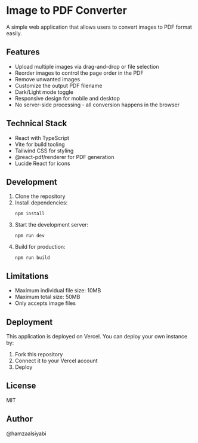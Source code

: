 # Image to PDF Converter

A simple web application that allows users to convert images to PDF format easily.

## Features

- Upload multiple images via drag-and-drop or file selection
- Reorder images to control the page order in the PDF
- Remove unwanted images
- Customize the output PDF filename
- Dark/Light mode toggle
- Responsive design for mobile and desktop
- No server-side processing - all conversion happens in the browser

## Technical Stack

- React with TypeScript
- Vite for build tooling
- Tailwind CSS for styling
- @react-pdf/renderer for PDF generation
- Lucide React for icons

## Development

1. Clone the repository
2. Install dependencies:
   ```
   npm install
   ```
3. Start the development server:
   ```
   npm run dev
   ```
4. Build for production:
   ```
   npm run build
   ```

## Limitations

- Maximum individual file size: 10MB
- Maximum total size: 50MB
- Only accepts image files

## Deployment

This application is deployed on Vercel. You can deploy your own instance by:

1. Fork this repository
2. Connect it to your Vercel account
3. Deploy

## License

MIT

## Author

@hamzaalsiyabi 